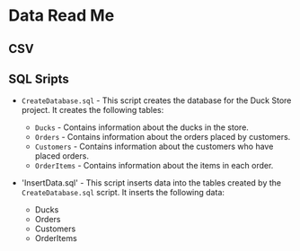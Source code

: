 # Data Read Me

## CSV

## SQL Sripts
- `CreateDatabase.sql` - This script creates the database for the Duck Store project. It creates the following tables:
  - `Ducks` - Contains information about the ducks in the store.
  - `Orders` - Contains information about the orders placed by customers.
  - `Customers` - Contains information about the customers who have placed orders.
  - `OrderItems` - Contains information about the items in each order.

- 'InsertData.sql' - This script inserts data into the tables created by the `CreateDatabase.sql` script. It inserts the following data:
  - Ducks
  - Orders
  - Customers
  - OrderItems